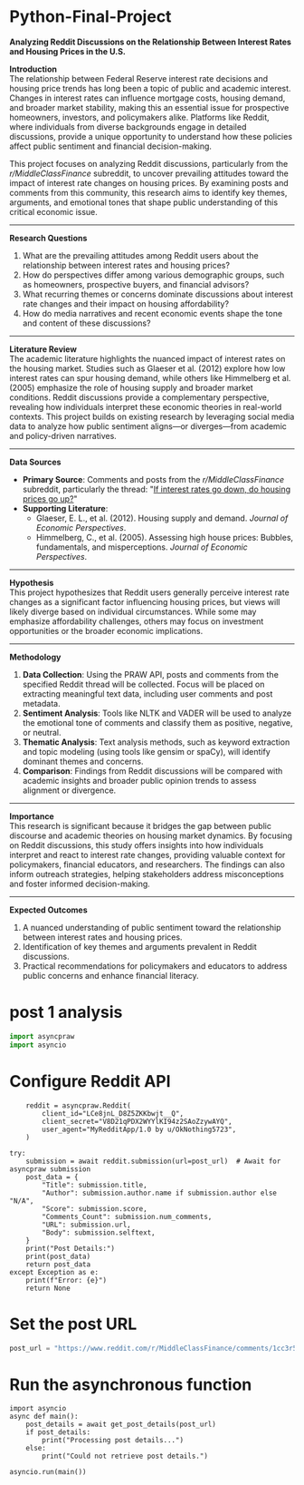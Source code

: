 # Python-Final-Project

**Analyzing Reddit Discussions on the Relationship Between Interest Rates and Housing Prices in the U.S.**

**Introduction**  
The relationship between Federal Reserve interest rate decisions and housing price trends has long been a topic of public and academic interest. Changes in interest rates can influence mortgage costs, housing demand, and broader market stability, making this an essential issue for prospective homeowners, investors, and policymakers alike. Platforms like Reddit, where individuals from diverse backgrounds engage in detailed discussions, provide a unique opportunity to understand how these policies affect public sentiment and financial decision-making.

This project focuses on analyzing Reddit discussions, particularly from the *r/MiddleClassFinance* subreddit, to uncover prevailing attitudes toward the impact of interest rate changes on housing prices. By examining posts and comments from this community, this research aims to identify key themes, arguments, and emotional tones that shape public understanding of this critical economic issue.

---

**Research Questions**  
1. What are the prevailing attitudes among Reddit users about the relationship between interest rates and housing prices?  
2. How do perspectives differ among various demographic groups, such as homeowners, prospective buyers, and financial advisors?  
3. What recurring themes or concerns dominate discussions about interest rate changes and their impact on housing affordability?  
4. How do media narratives and recent economic events shape the tone and content of these discussions?

---

**Literature Review**  
The academic literature highlights the nuanced impact of interest rates on the housing market. Studies such as Glaeser et al. (2012) explore how low interest rates can spur housing demand, while others like Himmelberg et al. (2005) emphasize the role of housing supply and broader market conditions. Reddit discussions provide a complementary perspective, revealing how individuals interpret these economic theories in real-world contexts. This project builds on existing research by leveraging social media data to analyze how public sentiment aligns—or diverges—from academic and policy-driven narratives.

---

**Data Sources**  
- **Primary Source**: Comments and posts from the *r/MiddleClassFinance* subreddit, particularly the thread: "[If interest rates go down, do housing prices go up?](https://www.reddit.com/r/MiddleClassFinance/comments/1cc3r5j/if_interest_rates_go_down_do_housing_prices_go_up/)"  
- **Supporting Literature**:  
  - Glaeser, E. L., et al. (2012). Housing supply and demand. *Journal of Economic Perspectives*.  
  - Himmelberg, C., et al. (2005). Assessing high house prices: Bubbles, fundamentals, and misperceptions. *Journal of Economic Perspectives*.  

---

**Hypothesis**  
This project hypothesizes that Reddit users generally perceive interest rate changes as a significant factor influencing housing prices, but views will likely diverge based on individual circumstances. While some may emphasize affordability challenges, others may focus on investment opportunities or the broader economic implications.

---

**Methodology**  
1. **Data Collection**: Using the PRAW API, posts and comments from the specified Reddit thread will be collected. Focus will be placed on extracting meaningful text data, including user comments and post metadata.  
2. **Sentiment Analysis**: Tools like NLTK and VADER will be used to analyze the emotional tone of comments and classify them as positive, negative, or neutral.  
3. **Thematic Analysis**: Text analysis methods, such as keyword extraction and topic modeling (using tools like gensim or spaCy), will identify dominant themes and concerns.  
4. **Comparison**: Findings from Reddit discussions will be compared with academic insights and broader public opinion trends to assess alignment or divergence.

---

**Importance**  
This research is significant because it bridges the gap between public discourse and academic theories on housing market dynamics. By focusing on Reddit discussions, this study offers insights into how individuals interpret and react to interest rate changes, providing valuable context for policymakers, financial educators, and researchers. The findings can also inform outreach strategies, helping stakeholders address misconceptions and foster informed decision-making.

---

**Expected Outcomes**  
1. A nuanced understanding of public sentiment toward the relationship between interest rates and housing prices.  
2. Identification of key themes and arguments prevalent in Reddit discussions.  
3. Practical recommendations for policymakers and educators to address public concerns and enhance financial literacy.



# post 1 analysis
```python 
import asyncpraw
import asyncio
```

# Configure Reddit API
```async def get_post_details(post_url):
    reddit = asyncpraw.Reddit(
        client_id="LCe8jnL_D8Z5ZKKbwjt__Q",
        client_secret="V8D21qPDX2WYYlKI94z2SAoZzywAYQ",
        user_agent="MyRedditApp/1.0 by u/OkNothing5723",
    )
```

    try:
        submission = await reddit.submission(url=post_url)  # Await for asyncpraw submission
        post_data = {
            "Title": submission.title,
            "Author": submission.author.name if submission.author else "N/A",
            "Score": submission.score,
            "Comments_Count": submission.num_comments,
            "URL": submission.url,
            "Body": submission.selftext,
        }
        print("Post Details:")
        print(post_data)
        return post_data
    except Exception as e:
        print(f"Error: {e}")
        return None

# Set the post URL
```python
post_url = "https://www.reddit.com/r/MiddleClassFinance/comments/1cc3r5j/if_interest_rates_go_down_do_housing_prices_go_up/"
```

# Run the asynchronous function
```
import asyncio
async def main():
    post_details = await get_post_details(post_url)
    if post_details:
        print("Processing post details...")
    else:
        print("Could not retrieve post details.")

asyncio.run(main())
```
